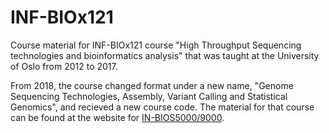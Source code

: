 # INF-BIOx121
Course material for INF-BIOx121 course "High Throughput Sequencing technologies and bioinformatics analysis"
that was taught at the University of Oslo from 2012 to 2017.

From 2018, the course changed format under a new name, "Genome Sequencing Technologies, Assembly, Variant Calling and Statistical Genomics",
and recieved a new course code.
The material for that course can be found at the website for [IN-BIOS5000/9000](https://in-biosx000.readthedocs.io).
